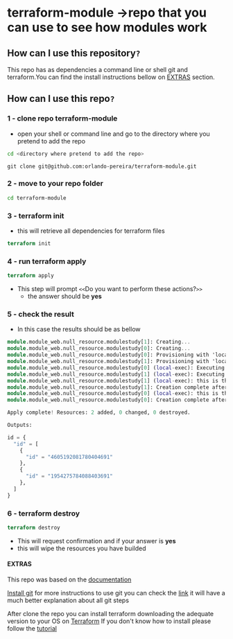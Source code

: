
# terraform-module ->repo that you can use to see how modules work

## How can I use this repository`?`

This repo has as dependencies a command line or shell git and terraform.You can find the install instructions bellow on [EXTRAS](#extras) section.

## How can I use this repo`?`

### 1 - clone repo terraform-module

- open your shell or command line and go to the directory where you pretend to add the repo

```bash
cd <directory where pretend to add the repo>
```

```git
git clone git@github.com:orlando-pereira/terraform-module.git
```

### 2 - move to your repo folder

```bash
cd terraform-module
```

### 3 - terraform init

- this will retrieve all dependencies for terraform files

```terraform
terraform init
```

### 4 - run terraform apply

```terraform
terraform apply
```

- This step will prompt `<<`Do you want to perform these actions?`>>`
  - the answer should be **yes**

### 5 - check the result

- In this case the results should be as bellow

```terraform
module.module_web.null_resource.modulestudy[1]: Creating...
module.module_web.null_resource.modulestudy[0]: Creating...
module.module_web.null_resource.modulestudy[0]: Provisioning with 'local-exec'...
module.module_web.null_resource.modulestudy[1]: Provisioning with 'local-exec'...
module.module_web.null_resource.modulestudy[0] (local-exec): Executing: ["/bin/sh" "-c" "echo this is the  0 modulestudy"]
module.module_web.null_resource.modulestudy[1] (local-exec): Executing: ["/bin/sh" "-c" "echo this is the  1 modulestudy"]
module.module_web.null_resource.modulestudy[1] (local-exec): this is the 1 modulestudy
module.module_web.null_resource.modulestudy[1]: Creation complete after 0s [id=1954275784088403691]
module.module_web.null_resource.modulestudy[0] (local-exec): this is the 0 modulestudy
module.module_web.null_resource.modulestudy[0]: Creation complete after 0s [id=4605192081780404691]

Apply complete! Resources: 2 added, 0 changed, 0 destroyed.

Outputs:

id = {
  "id" = [
    {
      "id" = "4605192081780404691"
    },
    {
      "id" = "1954275784088403691"
    },
  ]
}
```

### 6 - terraform destroy

```terraform
terraform destroy
```

- This will request confirmation and if your answer is **yes**
- this will wipe the resources you have builded
  
#### EXTRAS

This repo was based on the [documentation](https://www.terraform.io/docs/configuration/modules.html)

[Install git](https://gist.github.com/derhuerst/1b15ff4652a867391f03#file-intro-md)
for more instructions to use git you can check the [link](https://rogerdudler.github.io/git-guide/) it will have a much better explanation about all git steps

After clone the repo you can install terraform downloading the adequate version to your OS on [Terraform](https://www.terraform.io/downloads.html)
If you don't know how to install please follow the [tutorial](https://learn.hashicorp.com/terraform/getting-started/install.html)
